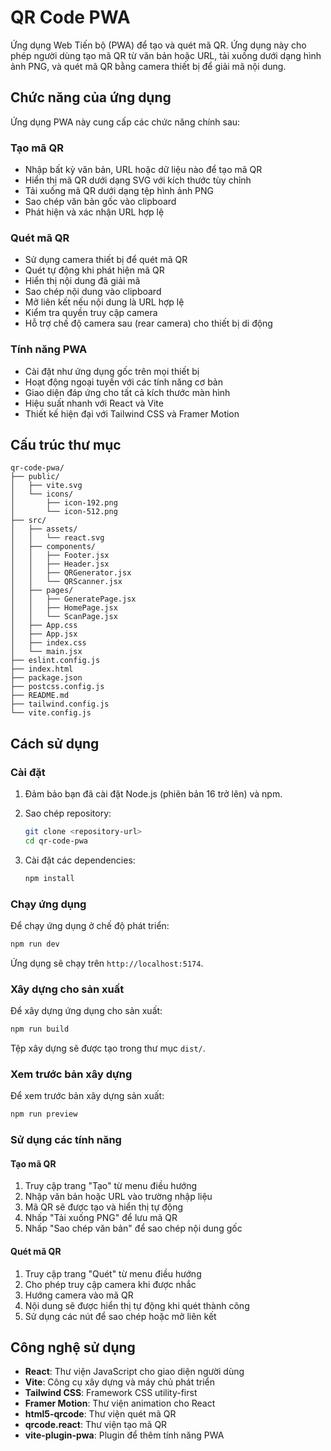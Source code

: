 # QR Code PWA

Ứng dụng Web Tiến bộ (PWA) để tạo và quét mã QR. Ứng dụng này cho phép người dùng tạo mã QR từ văn bản hoặc URL, tải xuống dưới dạng hình ảnh PNG, và quét mã QR bằng camera thiết bị để giải mã nội dung.

## Chức năng của ứng dụng

Ứng dụng PWA này cung cấp các chức năng chính sau:

### Tạo mã QR

- Nhập bất kỳ văn bản, URL hoặc dữ liệu nào để tạo mã QR
- Hiển thị mã QR dưới dạng SVG với kích thước tùy chỉnh
- Tải xuống mã QR dưới dạng tệp hình ảnh PNG
- Sao chép văn bản gốc vào clipboard
- Phát hiện và xác nhận URL hợp lệ

### Quét mã QR

- Sử dụng camera thiết bị để quét mã QR
- Quét tự động khi phát hiện mã QR
- Hiển thị nội dung đã giải mã
- Sao chép nội dung vào clipboard
- Mở liên kết nếu nội dung là URL hợp lệ
- Kiểm tra quyền truy cập camera
- Hỗ trợ chế độ camera sau (rear camera) cho thiết bị di động

### Tính năng PWA

- Cài đặt như ứng dụng gốc trên mọi thiết bị
- Hoạt động ngoại tuyến với các tính năng cơ bản
- Giao diện đáp ứng cho tất cả kích thước màn hình
- Hiệu suất nhanh với React và Vite
- Thiết kế hiện đại với Tailwind CSS và Framer Motion

## Cấu trúc thư mục

```
qr-code-pwa/
├── public/
│   ├── vite.svg
│   └── icons/
│       ├── icon-192.png
│       └── icon-512.png
├── src/
│   ├── assets/
│   │   └── react.svg
│   ├── components/
│   │   ├── Footer.jsx
│   │   ├── Header.jsx
│   │   ├── QRGenerator.jsx
│   │   └── QRScanner.jsx
│   ├── pages/
│   │   ├── GeneratePage.jsx
│   │   ├── HomePage.jsx
│   │   └── ScanPage.jsx
│   ├── App.css
│   ├── App.jsx
│   ├── index.css
│   └── main.jsx
├── eslint.config.js
├── index.html
├── package.json
├── postcss.config.js
├── README.md
├── tailwind.config.js
└── vite.config.js
```

## Cách sử dụng

### Cài đặt

1. Đảm bảo bạn đã cài đặt Node.js (phiên bản 16 trở lên) và npm.

2. Sao chép repository:

   ```bash
   git clone <repository-url>
   cd qr-code-pwa
   ```

3. Cài đặt các dependencies:
   ```bash
   npm install
   ```

### Chạy ứng dụng

Để chạy ứng dụng ở chế độ phát triển:

```bash
npm run dev
```

Ứng dụng sẽ chạy trên `http://localhost:5174`.

### Xây dựng cho sản xuất

Để xây dựng ứng dụng cho sản xuất:

```bash
npm run build
```

Tệp xây dựng sẽ được tạo trong thư mục `dist/`.

### Xem trước bản xây dựng

Để xem trước bản xây dựng sản xuất:

```bash
npm run preview
```

### Sử dụng các tính năng

#### Tạo mã QR

1. Truy cập trang "Tạo" từ menu điều hướng
2. Nhập văn bản hoặc URL vào trường nhập liệu
3. Mã QR sẽ được tạo và hiển thị tự động
4. Nhấp "Tải xuống PNG" để lưu mã QR
5. Nhấp "Sao chép văn bản" để sao chép nội dung gốc

#### Quét mã QR

1. Truy cập trang "Quét" từ menu điều hướng
2. Cho phép truy cập camera khi được nhắc
3. Hướng camera vào mã QR
4. Nội dung sẽ được hiển thị tự động khi quét thành công
5. Sử dụng các nút để sao chép hoặc mở liên kết

## Công nghệ sử dụng

- **React**: Thư viện JavaScript cho giao diện người dùng
- **Vite**: Công cụ xây dựng và máy chủ phát triển
- **Tailwind CSS**: Framework CSS utility-first
- **Framer Motion**: Thư viện animation cho React
- **html5-qrcode**: Thư viện quét mã QR
- **qrcode.react**: Thư viện tạo mã QR
- **vite-plugin-pwa**: Plugin để thêm tính năng PWA
